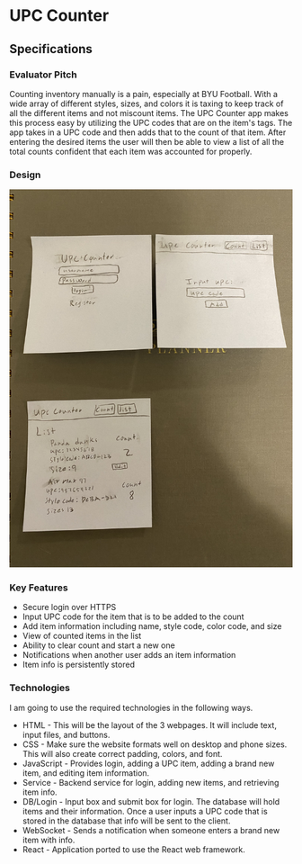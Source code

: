 # UPC Counter

## Specifications

### Evaluator Pitch
Counting inventory manually is a pain, especially at BYU Football. With a wide array of different styles, sizes, and colors it is taxing to keep track of all the different items and not miscount items. The UPC Counter app makes this process easy by utilizing the UPC codes that are on the item's tags. The app takes in a UPC code and then adds that to the count of that item. After entering the desired items the user will then be able to view a list of all the total counts confident that each item was accounted for properly.

### Design

![Mock](upcCounterDesign.jpeg)

### Key Features
* Secure login over HTTPS
* Input UPC code for the item that is to be added to the count
* Add item information including name, style code, color code, and size
* View of counted items in the list
* Ability to clear count and start a new one
* Notifications when another user adds an item information
* Item info is persistently stored

### Technologies
I am going to use the required technologies in the following ways.

* HTML - This will be the layout of the 3 webpages. It will include text, input files, and buttons. 
* CSS - Make sure the website formats well on desktop and phone sizes. This will also create correct padding, colors, and font. 
* JavaScript - Provides login, adding a UPC item, adding a brand new item, and editing item information.
* Service - Backend service for login, adding new items, and retrieving item info.
* DB/Login - Input box and submit box for login. The database will hold items and their information. Once a user inputs a UPC code that is stored in the database that info will be sent to the client. 
* WebSocket - Sends a notification when someone enters a brand new item with info. 
* React - Application ported to use the React web framework.
